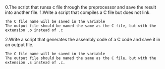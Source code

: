 0.The script that runsa c file through the preprocessor and save the result into another file.
1.Write a script that compiles a C file but does not link.

    The C file name will be saved in the variable 
    The output file should be named the same as the C file, but with the extension .o instead of .c
2.Write a script that generates the assembly code of a C code and save it in an output file.

    The C file name will be saved in the variable 
    The output file should be named the same as the C file, but with the extension .s instead of .c.
